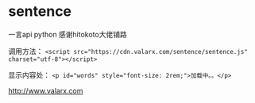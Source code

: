 # sentence
一言api python
感谢hitokoto大佬铺路

调用方法：
`<script src="https://cdn.valarx.com/sentence/sentence.js" charset="utf-8"></script>`

显示内容处：
`<p id="words" style="font-size: 2rem;">加载中。。</p>`



http://www.valarx.com
